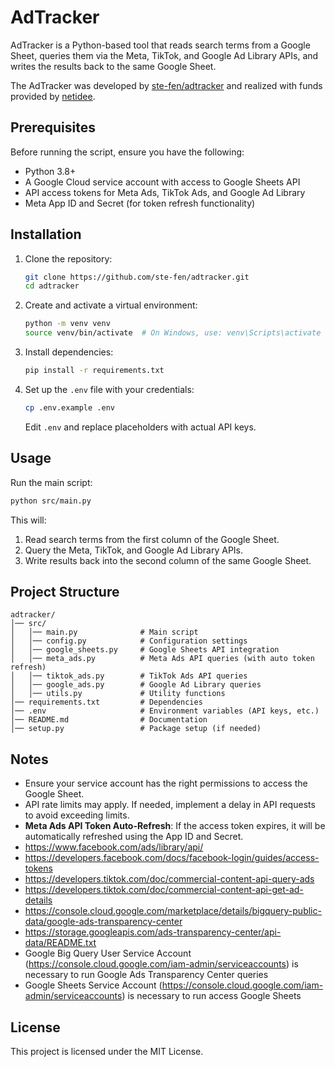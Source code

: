 # AdTracker

AdTracker is a Python-based tool that reads search terms from a Google Sheet, queries them via the Meta, TikTok, and Google Ad Library APIs, and writes the results back to the same Google Sheet. 

The AdTracker was developed by [ste-fen/adtracker](https://github.com/ste-fen/adtracker) and realized with funds provided by [netidee](https://www.netidee.at/). 

## Prerequisites

Before running the script, ensure you have the following:
- Python 3.8+
- A Google Cloud service account with access to Google Sheets API
- API access tokens for Meta Ads, TikTok Ads, and Google Ad Library
- Meta App ID and Secret (for token refresh functionality)

## Installation

1. Clone the repository:
   ```sh
   git clone https://github.com/ste-fen/adtracker.git
   cd adtracker
   ```

2. Create and activate a virtual environment:
   ```sh
   python -m venv venv
   source venv/bin/activate  # On Windows, use: venv\Scripts\activate
   ```

3. Install dependencies:
   ```sh
   pip install -r requirements.txt
   ```

4. Set up the `.env` file with your credentials:
   ```sh
   cp .env.example .env
   ```
   Edit `.env` and replace placeholders with actual API keys.

## Usage

Run the main script:
```sh
python src/main.py
```

This will:
1. Read search terms from the first column of the Google Sheet.
2. Query the Meta, TikTok, and Google Ad Library APIs.
3. Write results back into the second column of the same Google Sheet.

## Project Structure
```
adtracker/
│── src/
│   │── main.py              # Main script
│   │── config.py            # Configuration settings
│   │── google_sheets.py     # Google Sheets API integration
│   │── meta_ads.py          # Meta Ads API queries (with auto token refresh)
│   │── tiktok_ads.py        # TikTok Ads API queries
│   │── google_ads.py        # Google Ad Library queries
│   │── utils.py             # Utility functions
│── requirements.txt         # Dependencies
│── .env                     # Environment variables (API keys, etc.)
│── README.md                # Documentation
│── setup.py                 # Package setup (if needed)
```

## Notes
- Ensure your service account has the right permissions to access the Google Sheet.
- API rate limits may apply. If needed, implement a delay in API requests to avoid exceeding limits.
- **Meta Ads API Token Auto-Refresh**: If the access token expires, it will be automatically refreshed using the App ID and Secret.
- https://www.facebook.com/ads/library/api/
- https://developers.facebook.com/docs/facebook-login/guides/access-tokens
- https://developers.tiktok.com/doc/commercial-content-api-query-ads
- https://developers.tiktok.com/doc/commercial-content-api-get-ad-details
- https://console.cloud.google.com/marketplace/details/bigquery-public-data/google-ads-transparency-center
- https://storage.googleapis.com/ads-transparency-center/api-data/README.txt
- Google Big Query User Service Account (https://console.cloud.google.com/iam-admin/serviceaccounts) is necessary to run Google Ads Transparency Center queries
- Google Sheets Service Account (https://console.cloud.google.com/iam-admin/serviceaccounts) is necessary to run access Google Sheets

## License
This project is licensed under the MIT License.

